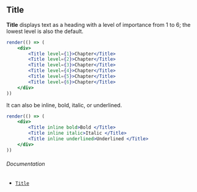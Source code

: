 ## Title

**Title** displays text as a heading with a level of importance from 1 to 6; the lowest level is also the default.

```jsx
render(() => (
	<div>
		<Title level={1}>Chapter</Title>
		<Title level={2}>Chapter</Title>
		<Title level={3}>Chapter</Title>
		<Title level={4}>Chapter</Title>
		<Title level={5}>Chapter</Title>
		<Title level={6}>Chapter</Title>
	</div>
))
```

It can also be inline, bold, italic, or underlined.

```jsx
render(() => (
	<div>
		<Title inline bold>Bold </Title>
		<Title inline italic>Italic </Title>
		<Title inline underlined>Underlined </Title>
	</div>
))
```

###### Documentation
- [`Title`](/wiki/modules/_components_typography_title_.html)
